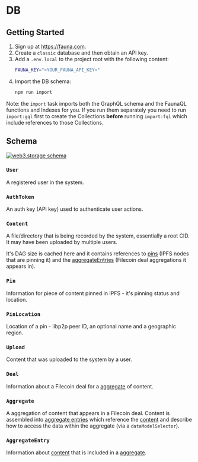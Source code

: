 # DB

## Getting Started

1. Sign up at https://fauna.com.
2. Create a `classic` database and then obtain an API key.
3. Add a `.env.local` to the project root with the following content:
    ```sh
    FAUNA_KEY="<YOUR_FAUNA_API_KEY>"
    ```
4. Import the DB schema:
    ```sh
    npm run import
    ```

Note: the `import` task imports both the GraphQL schema and the FaunaQL functions and Indexes for you. If you run them separately you need to run `import:gql` first to create the Collections **before** running `import:fql` which include references to those Collections.

## Schema

[![web3.storage schema](https://bafybeieevwz3ubli22dra5dnjp5w2gvuc54y6bpf67p3xikeracokttp2m.ipfs.dweb.link/web3.storage-schema.jpg)](https://bafybeieevwz3ubli22dra5dnjp5w2gvuc54y6bpf67p3xikeracokttp2m.ipfs.dweb.link/web3.storage-schema.jpg)

### `User`

A registered user in the system.

### `AuthToken`

An auth key (API key) used to authenticate user actions.

### `Content`

A file/directory that is being recorded by the system, essentially a root CID. It may have been uploaded by multiple users.

It's DAG size is cached here and it contains references to [pins](#pin) (IPFS nodes that are pinning it) and the [aggregateEntries](#aggregateentry) (Filecoin deal aggregations it appears in).

### `Pin`

Information for piece of content pinned in IPFS - it's pinning status and location.

### `PinLocation`

Location of a pin - libp2p peer ID, an optional name and a geographic region.

### `Upload`

Content that was uploaded to the system by a user.

### `Deal`

Information about a Filecoin deal for a [aggregate](#aggregate) of content.

### `Aggregate`

A aggregation of content that appears in a Filecoin deal. Content is assembled into [aggregate entries](#aggregateentry) which reference the [content](#content) and describe how to access the data within the aggregate (via a `dataModelSelector`).

### `AggregateEntry`

Information about [content](#content) that is included in a [aggregate](#aggregate). 

